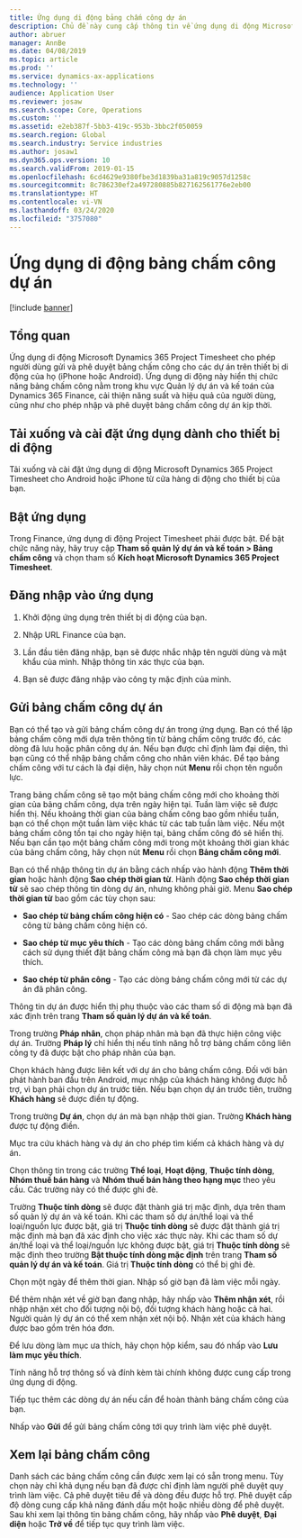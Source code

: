 ```yaml
---
title: Ứng dụng di động bảng chấm công dự án
description: Chủ đề này cung cấp thông tin về ứng dụng di động Microsoft Dynamics 365 Project Timesheet. Ứng dụng di động Project Timesheet cho phép người dùng gửi và phê duyệt bảng chấm công cho các dự án trên thiết bị di động của họ.
author: abruer
manager: AnnBe
ms.date: 04/08/2019
ms.topic: article
ms.prod: ''
ms.service: dynamics-ax-applications
ms.technology: ''
audience: Application User
ms.reviewer: josaw
ms.search.scope: Core, Operations
ms.custom: ''
ms.assetid: e2eb387f-5bb3-419c-953b-3bbc2f050059
ms.search.region: Global
ms.search.industry: Service industries
ms.author: josaw1
ms.dyn365.ops.version: 10
ms.search.validFrom: 2019-01-15
ms.openlocfilehash: 6cd4629e9380fbe3d1839ba31a819c9057d1258c
ms.sourcegitcommit: 8c786230ef2a497280885b827162561776e2eb00
ms.translationtype: HT
ms.contentlocale: vi-VN
ms.lasthandoff: 03/24/2020
ms.locfileid: "3757080"
---
```

# <a name="project-timesheet-mobile-application"></a>Ứng dụng di động bảng chấm công dự án

[!include [banner](../includes/banner.md)]

## <a name="overview"></a>Tổng quan

Ứng dụng di động Microsoft Dynamics 365 Project Timesheet cho phép người dùng gửi và phê duyệt bảng chấm công cho các dự án trên thiết bị di động của họ (iPhone hoặc Android). Ứng dụng di động này hiển thị chức năng bảng chấm công nằm trong khu vực Quản lý dự án và kế toán của Dynamics 365 Finance, cải thiện năng suất và hiệu quả của người dùng, cũng như cho phép nhập và phê duyệt bảng chấm công dự án kịp thời.

## <a name="download-and-install-the-mobile-app"></a>Tải xuống và cài đặt ứng dụng dành cho thiết bị di động

Tải xuống và cài đặt ứng dụng di động Microsoft Dynamics 365 Project Timesheet cho Android hoặc iPhone từ cửa hàng di động cho thiết bị của bạn.

## <a name="enable-the-app"></a>Bật ứng dụng 

Trong Finance, ứng dụng di động Project Timesheet phải được bật. Để bật chức năng này, hãy truy cập **Tham số quản lý dự án và kế toán \> Bảng chấm công** và chọn tham số **Kích hoạt Microsoft Dynamics 365 Project Timesheet**.

## <a name="sign-in-to-the-app"></a>Đăng nhập vào ứng dụng

1.  Khởi động ứng dụng trên thiết bị di động của bạn.

2.  Nhập URL Finance của bạn.

3.  Lần đầu tiên đăng nhập, bạn sẽ được nhắc nhập tên người dùng và mật khẩu của mình. Nhập thông tin xác thực của bạn.

4.  Bạn sẽ được đăng nhập vào công ty mặc định của mình.

## <a name="submit-a-project-timesheet"></a>Gửi bảng chấm công dự án

Bạn có thể tạo và gửi bảng chấm công dự án trong ứng dụng. Bạn có thể lập bảng chấm công mới dựa trên thông tin từ bảng chấm công trước đó, các dòng đã lưu hoặc phân công dự án. Nếu bạn được chỉ định làm đại diện, thì bạn cũng có thể nhập bảng chấm công cho nhân viên khác. Để tạo bảng chấm công với tư cách là đại diện, hãy chọn nút **Menu** rồi chọn tên nguồn lực.

Trang bảng chấm công sẽ tạo một bảng chấm công mới cho khoảng thời gian của bảng chấm công, dựa trên ngày hiện tại. Tuần làm việc sẽ được hiển thị. Nếu khoảng thời gian của bảng chấm công bao gồm nhiều tuần, bạn có thể chọn một tuần làm việc khác từ các tab tuần làm việc.
Nếu một bảng chấm công tồn tại cho ngày hiện tại, bảng chấm công đó sẽ hiển thị. Nếu bạn cần tạo một bảng chấm công mới trong một khoảng thời gian khác của bảng chấm công, hãy chọn nút **Menu** rồi chọn **Bảng chấm công mới**.

Bạn có thể nhập thông tin dự án bằng cách nhấp vào hành động **Thêm thời gian** hoặc hành động **Sao chép thời gian từ**. Hành động **Sao chép thời gian từ** sẽ sao chép thông tin dòng dự án, nhưng không phải giờ. Menu **Sao chép thời gian từ** bao gồm các tùy chọn sau:

- **Sao chép từ bảng chấm công hiện có** - Sao chép các dòng bảng chấm công từ bảng chấm công hiện có.

- **Sao chép từ mục yêu thích** - Tạo các dòng bảng chấm công mới bằng cách sử dụng thiết đặt bảng chấm công mà bạn đã chọn làm mục yêu thích.

- **Sao chép từ phân công** - Tạo các dòng bảng chấm công mới từ các dự án đã phân công.

Thông tin dự án được hiển thị phụ thuộc vào các tham số di động mà bạn đã xác định trên trang **Tham số quản lý dự án và kế toán**.

Trong trường **Pháp nhân**, chọn pháp nhân mà bạn đã thực hiện công việc dự án. Trường **Pháp lý** chỉ hiển thị nếu tính năng hỗ trợ bảng chấm công liên công ty đã được bật cho pháp nhân của bạn.

Chọn khách hàng được liên kết với dự án cho bảng chấm công. Đối với bản phát hành ban đầu trên Android, mục nhập của khách hàng không được hỗ trợ, vì bạn phải chọn dự án trước tiên. Nếu bạn chọn dự án trước tiên, trường **Khách hàng** sẽ được điền tự động.

Trong trường **Dự án**, chọn dự án mà bạn nhập thời gian. Trường **Khách hàng** được tự động điền.

Mục tra cứu khách hàng và dự án cho phép tìm kiếm cả khách hàng và dự án.

Chọn thông tin trong các trường **Thể loại**, **Hoạt động**, **Thuộc tính dòng**, **Nhóm thuế bán hàng** và **Nhóm thuế bán hàng theo hạng mục** theo yêu cầu. Các trường này có thể được ghi đè.

Trường **Thuộc tính dòng** sẽ được đặt thành giá trị mặc định, dựa trên tham số quản lý dự án và kế toán. Khi các tham số dự án/thể loại và thể loại/nguồn lực được bật, giá trị **Thuộc tính dòng** sẽ được đặt thành giá trị mặc định mà bạn đã xác định cho việc xác thực này. Khi các tham số dự án/thể loại và thể loại/nguồn lực không được bật, giá trị **Thuộc tính dòng** sẽ mặc định theo trường **Bật thuộc tính dòng mặc định** trên trang **Tham số quản lý dự án và kế toán**. Giá trị **Thuộc tính dòng** có thể bị ghi đè.

Chọn một ngày để thêm thời gian. Nhập số giờ bạn đã làm việc mỗi ngày.

Để thêm nhận xét về giờ bạn đang nhập, hãy nhấp vào **Thêm nhận xét**, rồi nhập nhận xét cho đối tượng nội bộ, đối tượng khách hàng hoặc cả hai.
Người quản lý dự án có thể xem nhận xét nội bộ. Nhận xét của khách hàng được bao gồm trên hóa đơn.

Để lưu dòng làm mục ưa thích, hãy chọn hộp kiểm, sau đó nhấp vào **Lưu làm mục yêu thích**.

Tính năng hỗ trợ thông số và đính kèm tài chính không được cung cấp trong ứng dụng di động.

Tiếp tục thêm các dòng dự án nếu cần để hoàn thành bảng chấm công của bạn.

Nhấp vào **Gửi** để gửi bảng chấm công tới quy trình làm việc phê duyệt.

## <a name="review-timesheets"></a>Xem lại bảng chấm công

Danh sách các bảng chấm công cần được xem lại có sẵn trong menu. Tùy chọn này chỉ khả dụng nếu bạn đã được chỉ định làm người phê duyệt quy trình làm việc. Cả phê duyệt tiêu đề và dòng đều được hỗ trợ. Phê duyệt cấp độ dòng cung cấp khả năng đánh dấu một hoặc nhiều dòng để phê duyệt. Sau khi xem lại thông tin bảng chấm công, hãy nhấp vào **Phê duyệt**, **Đại diện** hoặc **Trở về** để tiếp tục quy trình làm việc.
